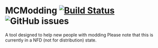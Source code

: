 # MCModding [![Build Status](https://travis-ci.com/actuallyasmartname/MCModding.svg?branch=main)](https://travis-ci.com/actuallyasmartname/MCModding) ![GitHub issues](https://img.shields.io/github/issues/actuallyasmartname/MCModding)
A tool designed to help new people with modding
Please note that this is currently in a NFD (not for distribution) state.

